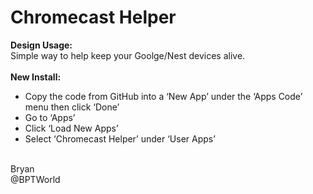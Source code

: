 # Chromecast Helper
<b>Design Usage:</b><br>
Simple way to help keep your Goolge/Nest devices alive.<br><br>
<b>New Install:</b><br>
* Copy the code from GitHub into a ‘New App’ under the ‘Apps Code’ menu then click ‘Done’
* Go to ‘Apps’
* Click ‘Load New Apps’
* Select ‘Chromecast Helper’ under ‘User Apps’

<br>
Bryan<br>
@BPTWorld
